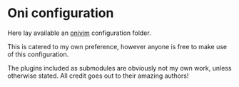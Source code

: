 # Oni configuration

Here lay available an [onivim](https://onivim.io) configuration folder.

This is catered to my own preference, however anyone is free to
make use of this configuration.

The plugins included as submodules are obviously not my own work, 
unless otherwise stated. All credit goes out to their 
amazing authors!
